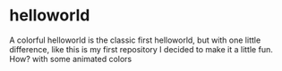 # helloworld
A colorful helloworld is the classic first helloworld, but with one little difference, like this is my first repository I decided to make it a little fun. How? with some animated colors 
